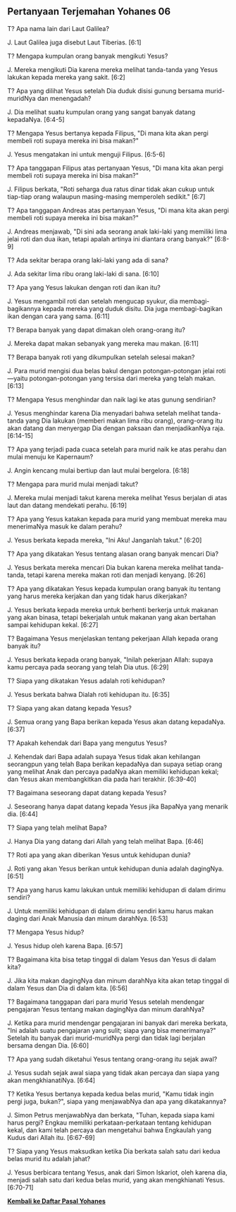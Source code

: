 ﻿## Pertanyaan Terjemahan Yohanes 06 ##

T? Apa nama lain dari Laut Galilea?

J. Laut Galilea juga disebut Laut Tiberias. [6:1]

T? Mengapa kumpulan orang banyak mengikuti Yesus?

J. Mereka mengikuti Dia karena mereka melihat tanda-tanda yang Yesus lakukan kepada mereka yang sakit. [6:2]

T? Apa yang dilihat Yesus setelah Dia duduk disisi gunung bersama murid-muridNya dan menengadah?

J. Dia melihat suatu kumpulan orang yang sangat banyak datang kepadaNya. [6:4-5]

T? Mengapa Yesus bertanya kepada Filipus, "Di mana kita akan pergi membeli roti supaya mereka ini bisa makan?"

J. Yesus mengatakan ini untuk menguji Filipus. [6:5-6]

T? Apa tanggapan Filipus atas pertanyaan Yesus, "Di mana kita akan pergi membeli roti supaya mereka ini bisa makan?"

J. Filipus berkata, "Roti seharga dua ratus dinar tidak akan cukup untuk tiap-tiap orang walaupun masing-masing memperoleh sedikit." [6:7]

T? Apa tanggapan Andreas atas pertanyaan Yesus, "Di mana kita akan pergi membeli roti supaya mereka ini bisa makan?"

J. Andreas menjawab, "Di sini ada seorang anak laki-laki yang memiliki lima jelai roti dan dua ikan, tetapi apalah artinya ini diantara orang banyak?" [6:8-9]

T? Ada sekitar berapa orang laki-laki yang ada di sana?

J. Ada sekitar lima ribu orang laki-laki di sana. [6:10]

T? Apa yang Yesus lakukan dengan roti dan ikan itu?

J. Yesus mengambil roti dan setelah mengucap syukur, dia membagi-bagikannya kepada mereka yang duduk disitu. Dia juga membagi-bagikan ikan dengan cara yang sama. [6:11]

T? Berapa banyak yang dapat dimakan oleh orang-orang itu?

J. Mereka dapat makan sebanyak yang mereka mau makan. [6:11]

T? Berapa banyak roti yang dikumpulkan setelah selesai makan?

J. Para murid mengisi dua belas bakul dengan potongan-potongan jelai roti—yaitu potongan-potongan yang tersisa dari mereka yang telah makan. [6:13]

T? Mengapa Yesus menghindar dan naik lagi ke atas gunung sendirian?

J. Yesus menghindar karena Dia menyadari bahwa setelah melihat tanda-tanda yang Dia lakukan (memberi makan lima ribu orang), orang-orang itu akan datang dan menyergap Dia dengan paksaan dan menjadikanNya raja. [6:14-15]

T? Apa yang terjadi pada cuaca setelah para murid naik ke atas perahu dan mulai menuju ke Kapernaum?

J. Angin kencang mulai bertiup dan laut mulai bergelora. [6:18]

T? Mengapa para murid mulai menjadi takut?

J. Mereka mulai menjadi takut karena mereka melihat Yesus berjalan di atas laut dan datang mendekati perahu. [6:19]

T? Apa yang Yesus katakan kepada para murid yang membuat mereka mau menerimaNya masuk ke dalam perahu?

J. Yesus berkata kepada mereka, "Ini Aku! Janganlah takut." [6:20]

T? Apa yang dikatakan Yesus tentang alasan orang banyak mencari Dia?

J. Yesus berkata mereka mencari Dia bukan karena mereka melihat tanda-tanda, tetapi karena mereka makan roti dan menjadi kenyang. [6:26]

T? Apa yang dikatakan Yesus kepada kumpulan orang banyak itu tentang yang harus mereka kerjakan dan yang tidak harus dikerjakan?

J. Yesus berkata kepada mereka untuk berhenti berkerja untuk makanan yang akan binasa, tetapi bekerjalah untuk makanan yang akan bertahan sampai kehidupan kekal. [6:27]

T? Bagaimana Yesus menjelaskan tentang pekerjaan Allah kepada orang banyak itu?

J. Yesus berkata kepada orang banyak, "Inilah pekerjaan Allah: supaya kamu percaya pada seorang yang telah Dia utus. [6:29]

T? Siapa yang dikatakan Yesus adalah roti kehidupan?

J. Yesus berkata bahwa Dialah roti kehidupan itu. [6:35]

T? Siapa yang akan datang kepada Yesus?

J. Semua orang yang Bapa berikan kepada Yesus akan datang kepadaNya. [6:37]

T? Apakah kehendak dari Bapa yang mengutus Yesus?

J. Kehendak dari Bapa adalah supaya Yesus tidak akan kehilangan seorangpun yang telah Bapa berikan kepadaNya dan supaya setiap orang yang melihat Anak dan percaya padaNya akan memiliki kehidupan kekal; dan Yesus akan membangkitkan dia pada hari terakhir. [6:39-40]

T? Bagaimana seseorang dapat datang kepada Yesus?

J. Seseorang hanya dapat datang kepada Yesus jika BapaNya yang menarik dia. [6:44]

T? Siapa yang telah melihat Bapa?

J. Hanya Dia yang datang dari Allah yang telah melihat Bapa. [6:46]

T? Roti apa yang akan diberikan Yesus untuk kehidupan dunia?

J. Roti yang akan Yesus berikan untuk kehidupan dunia adalah dagingNya. [6:51]

T? Apa yang harus kamu lakukan untuk memiliki kehidupan di dalam dirimu sendiri?

J. Untuk memiliki kehidupan di dalam dirimu sendiri kamu harus makan daging dari Anak Manusia dan minum darahNya. [6:53]

T? Mengapa Yesus hidup?

J. Yesus hidup oleh karena Bapa. [6:57]

T? Bagaimana kita bisa tetap tinggal di dalam Yesus dan Yesus di dalam kita?

J. Jika kita makan dagingNya dan minum darahNya kita akan tetap tinggal di dalam Yesus dan Dia di dalam kita. [6:56]

T? Bagaimana tanggapan dari para murid Yesus setelah mendengar pengajaran Yesus tentang makan dagingNya dan minum darahNya?

J. Ketika para murid mendengar pengajaran ini banyak dari mereka berkata, "Ini adalah suatu pengajaran yang sulit; siapa yang bisa menerimanya?" Setelah itu banyak dari murid-muridNya pergi dan tidak lagi berjalan bersama dengan Dia. [6:60]

T? Apa yang sudah diketahui Yesus tentang orang-orang itu sejak awal?

J. Yesus sudah sejak awal siapa yang tidak akan percaya dan siapa yang akan mengkhianatiNya. [6:64]

T? Ketika Yesus bertanya kepada kedua belas murid, "Kamu tidak ingin pergi juga, bukan?", siapa yang menjawabNya dan apa yang dikatakannya?

J. Simon Petrus menjawabNya dan berkata, "Tuhan, kepada siapa kami harus pergi? Engkau memiliki perkataan-perkataan tentang kehidupan kekal, dan kami telah percaya dan mengetahui bahwa Engkaulah yang Kudus dari Allah itu. [6:67-69]

T? Siapa yang Yesus maksudkan ketika Dia berkata salah satu dari kedua belas murid itu adalah jahat?

J. Yesus berbicara tentang Yesus, anak dari Simon Iskariot, oleh karena dia, menjadi salah satu dari kedua belas murid, yang akan mengkhianati Yesus. [6:70-71]

__[Kembali ke Daftar Pasal Yohanes](./)__

